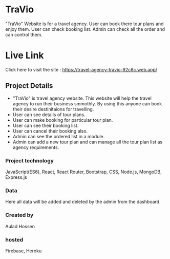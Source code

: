 # TraVio
"TraVio" Website is for a travel agency. User can book there tour plans and enjoy them. User can check booking list. Admin can check all the order and can control them.

# Live Link
Click here to visit the site :
https://travel-agency-travio-92c8c.web.app/

## Project Details
- "TraVio" is travel agency website. This website will help the travel agency to run their business smmothly. By using this anyone can book their desire destinitaions for travelling. 
- User can see details of tour plans.
- User can make booking for particular tour plan.
- User can see their booking list.
- User can cancel their booking also.
- Admin can see the ordered list in a module. 
- Admin can add a new tour plan and can manage all the tour plan list as agency requirements.


### Project technology
JavaScript(ES6), React, React Router, Bootstrap, CSS, Node.js, MongoDB, Express.js

### Data
Here all data will be added and deleted by the admin from the dashboard.

### Created by
Aulad Hossen

### hosted
Firebase, Heroku
